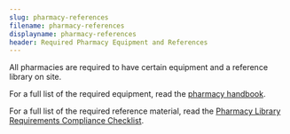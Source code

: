 ```yaml
---
slug: pharmacy-references
filename: pharmacy-references
displayname: pharmacy-references
header: Required Pharmacy Equipment and References
---
```


All pharmacies are required to have certain equipment and a reference library on site.

For a full list of the required equipment, read the [pharmacy handbook](https://www.njconsumeraffairs.gov/regulations/Chapter-39-State-Board-of-Pharmacy.pdf).

For a full list of the required reference material, read the [Pharmacy Library Requirements Compliance Checklist](https://www.njconsumeraffairs.gov/phar/Applications/Board-of-Pharmacy-Library-Requirements-Compliance-Checklist.pdf).

